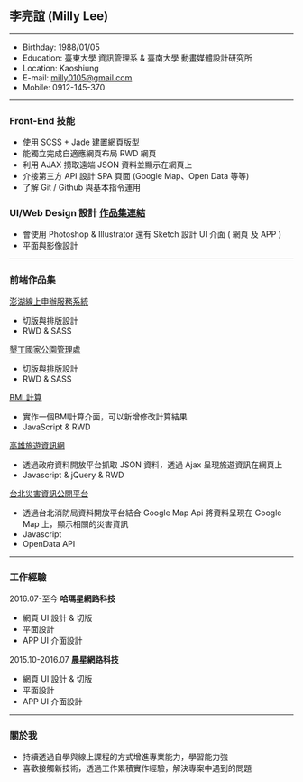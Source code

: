 ## 李亮誼 (Milly Lee)
<hr>

- Birthday: 1988/01/05
- Education: 臺東大學 資訊管理系 & 臺南大學 動畫媒體設計研究所
- Location: Kaoshiung
- E-mail: milly0105@gmail.com
- Mobile: 0912-145-370
<hr>

### Front-End 技能
- 使用 SCSS + Jade 建置網頁版型
- 能獨立完成自適應網頁布局 RWD 網頁
- 利用 AJAX 撈取遠端 JSON 資料並顯示在網頁上
- 介接第三方 API 設計 SPA 頁面 (Google Map、Open Data 等等)
- 了解 Git / Github 與基本指令運用

### UI/Web Design 設計 <a href="https://www.behance.net/Liang-YiLee" target="_blank">作品集連結</a>
- 會使用 Photoshop & Illustrator 還有 Sketch 設計 UI 介面 ( 網頁 及 APP )
- 平面與影像設計
<hr>

### 前端作品集
<a href="https://eservice.penghu.gov.tw/Default.aspx" target="_blank">澎湖線上申辦服務系統</a>
 - 切版與排版設計
 - RWD & SASS 
 
<a href="http://www.ktnp.gov.tw/" target="_blank">墾丁國家公園管理處</a>
 - 切版與排版設計
 - RWD & SASS 
 
<a href="https://laingyilee.github.io/BMI/" target="_blank">BMI 計算</a>
  - 實作一個BMI計算介面，可以新增修改計算結果    
  - JavaScript & RWD 

<a href="https://laingyilee.github.io/travelinfo/" target="_blank">高雄旅遊資訊網</a>
 - 透過政府資料開放平台抓取 JSON 資料，透過 Ajax 呈現旅遊資訊在網頁上    
 - Javascript & jQuery & RWD 
 
<a href="https://laingyilee.github.io/typhoon/" target="_blank">台北災害資訊公開平台</a>
 - 透過台北消防局資料開放平台結合 Google Map Api 將資料呈現在 Google Map 上，顯示相關的災害資訊
 - Javascript 	
 - OpenData API 	
 <hr>
 
### 工作經驗
2016.07-至今 **哈瑪星網路科技**
- 網頁 UI 設計 & 切版
- 平面設計
- APP UI 介面設計

2015.10-2016.07 **晨星網路科技**
- 網頁 UI 設計 & 切版
- 平面設計
- APP UI 介面設計

<hr>
 
### 關於我
- 持續透過自學與線上課程的方式增進專業能力，學習能力強
- 喜歡接觸新技術，透過工作累積實作經驗，解決專案中遇到的問題

